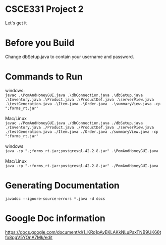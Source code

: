 # CSCE331 Project 2
Let's get it

# Before you Build
Change dbSetup.java to contain your username and password.

# Commands to Run
windows:<br>
`javac .\PomAndHoneyGUI.java .\dbConnection.java .\dbSetup.java .\Inventory.java .\Product.java .\ProductDef.java .\serverView.java .\testGeneration.java .\Item.java .\Order.java  .\summaryView.java -cp ";forms_rt.jar"`
<br><br>
Mac/Linux<br>
`javac ./PomAndHoneyGUI.java ./dbConnection.java ./dbSetup.java ./Inventory.java ./Product.java ./ProductDef.java ./serverView.java ./testGeneration.java ./Item.java ./Order.java ./summaryView.java -cp ":forms_rt.jar"`
<br><br>
windows<br>
`java -cp ".;forms_rt.jar;postgresql-42.2.8.jar" .\PomAndHoneyGUI.java
`
<br><br>
Mac/Linux<br>
`java -cp ".:forms_rt.jar:postgresql-42.2.8.jar" ./PomAndHoneyGUI.java`

# Generating Documentation
`javadoc --ignore-source-errors *.java -d docs`

# Google Doc information
https://docs.google.com/document/d/1_KRo1pAyEKLAKkNLuPsxTNB9UK66tfo8pgV5YOnA7Mk/edit

